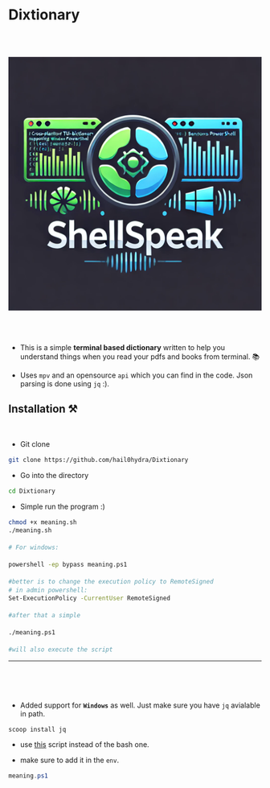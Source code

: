 # Dixtionary

<br>
<br>

![logo](./logo-new.png)


<br>
<br>

- This is a simple __terminal based dictionary__ written to help you understand things when you read your pdfs and books from terminal. 📚

- Uses `mpv` and an opensource `api` which you can find in the code. Json parsing is done using `jq` :).



## Installation ⚒

<br>

- Git clone

```bash
git clone https://github.com/hail0hydra/Dixtionary
```

- Go into the directory

```bash
cd Dixtionary
```

- Simple run the program :)

```bash
chmod +x meaning.sh
./meaning.sh 

# For windows:

powershell -ep bypass meaning.ps1

#better is to change the execution policy to RemoteSigned
# in admin powershell:
Set-ExecutionPolicy -CurrentUser RemoteSigned

#after that a simple

./meaning.ps1 

#will also execute the script
```

---

<br>
<br>
<br>

- Added support for __`Windows`__ as well. Just make sure you have `jq` avialable in path.

```powershell
scoop install jq
```

- use [this](./meaning.ps1) script instead of the bash one.

- make sure to add it in the `env`.

```powershell
meaning.ps1
```
